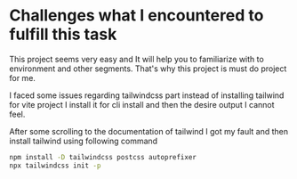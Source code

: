 # Challenges what I encountered to fulfill this task

This project seems very easy and It will help you to familiarize with to environment and other segments. That's why this project is must do project for me.

I faced some issues regarding tailwindcss part instead of installing tailwind for vite project I install it for cli install and then the desire output I cannot feel.

After some scrolling to the documentation of tailwind I got my fault and then install tailwind using following command
```bash
npm install -D tailwindcss postcss autoprefixer
npx tailwindcss init -p

